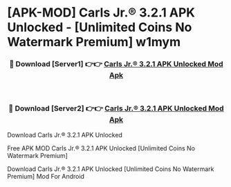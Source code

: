# [APK-MOD] Carls Jr.® 3.2.1 APK Unlocked - [Unlimited Coins No Watermark Premium] w1mym



<div align="center">
<h3>🔴 Download [Server1] 👉👉 <a href="https://momento.my/?title=Carls_Jr.®_3.2.1_APK_Unlocked">Carls Jr.® 3.2.1 APK Unlocked Mod Apk</a></h3><br>

<h3>🔴 Download [Server2] 👉👉 <a href="https://momento.my/?title=Carls_Jr.®_3.2.1_APK_Unlocked">Carls Jr.® 3.2.1 APK Unlocked Mod Apk</a></h3>
</div>



Download Carls Jr.® 3.2.1 APK Unlocked 

Free APK MOD Carls Jr.® 3.2.1 APK Unlocked [Unlimited Coins No Watermark Premium]

Download Carls Jr.® 3.2.1 APK Unlocked [Unlimited Coins No Watermark Premium] Mod For Android
